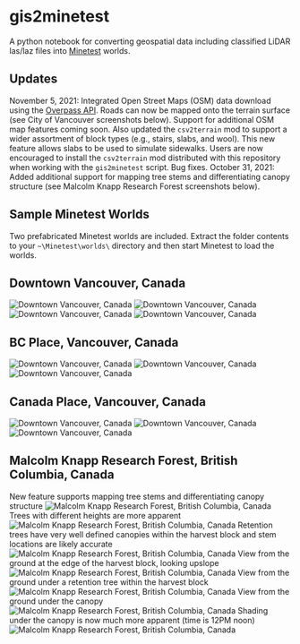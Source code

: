 # gis2minetest
A python notebook for converting geospatial data including classified LiDAR las/laz files into [Minetest](https://www.minetest.net/downloads/) worlds.

## Updates
November 5, 2021: Integrated Open Street Maps (OSM) data download using the [Overpass API](https://wiki.openstreetmap.org/wiki/Overpass_API). Roads can now be mapped onto the terrain surface (see City of Vancouver screenshots below). Support for additional OSM map features coming soon. Also updated the `csv2terrain` mod to support a wider assortment of block types (e.g., stairs, slabs, and wool). This new feature allows slabs to be used to simulate sidewalks. Users are now encouraged to install the `csv2terrain` mod distributed with this repository when working with the `gis2minetest` script. Bug fixes.
October 31, 2021: Added additional support for mapping tree stems and differentiating canopy structure (see Malcolm Knapp Research Forest screenshots below).

## Sample Minetest Worlds
Two prefabricated Minetest worlds are included. Extract the folder contents to your `~\Minetest\worlds\` directory and then start Minetest to load the worlds.

## Downtown Vancouver, Canada
![Downtown Vancouver, Canada](/screenshots/downtownroads1.png)
![Downtown Vancouver, Canada](/screenshots/downtownroads2.png)
![Downtown Vancouver, Canada](/screenshots/downtownroads3.png)
![Downtown Vancouver, Canada](/screenshots/downtownroads4.png)

## BC Place, Vancouver, Canada
![Downtown Vancouver, Canada](/screenshots/bcplace2.png)
![Downtown Vancouver, Canada](/screenshots/bcplace3.png)
![Downtown Vancouver, Canada](/screenshots/bcplace4.png)

## Canada Place, Vancouver, Canada
![Downtown Vancouver, Canada](/screenshots/canadaplace1.png)
![Downtown Vancouver, Canada](/screenshots/canadaplace2.png)
![Downtown Vancouver, Canada](/screenshots/canadaplace3.png)

## Malcolm Knapp Research Forest, British Columbia, Canada
New feature supports mapping tree stems and differentiating canopy structure
![Malcolm Knapp Research Forest, British Columbia, Canada](/screenshots/mkrf1.png)
Trees with different heights are more apparent
![Malcolm Knapp Research Forest, British Columbia, Canada](/screenshots/mkrf2.png)
Retention trees have very well defined canopies within the harvest block and stem locations are likely accurate
![Malcolm Knapp Research Forest, British Columbia, Canada](/screenshots/mkrf3.png)
View from the ground at the edge of the harvest block, looking upslope
![Malcolm Knapp Research Forest, British Columbia, Canada](/screenshots/mkrf4.png)
View from the ground under a retention tree within the harvest block
![Malcolm Knapp Research Forest, British Columbia, Canada](/screenshots/mkrf5.png)
View from the ground under the canopy
![Malcolm Knapp Research Forest, British Columbia, Canada](/screenshots/mkrf6.png)
Shading under the canopy is now much more apparent (time is 12PM noon)
![Malcolm Knapp Research Forest, British Columbia, Canada](/screenshots/mkrf7.png)
